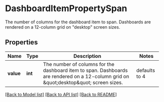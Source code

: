 # DashboardItemPropertySpan

The number of columns for the dashboard item to span. Dashboards are rendered on a 12-column grid on \"desktop\" screen sizes.

## Properties
Name | Type | Description | Notes
------------ | ------------- | ------------- | -------------
**value** | **int** | The number of columns for the dashboard item to span. Dashboards are rendered on a 12-column grid on \&quot;desktop\&quot; screen sizes. | defaults to 4

[[Back to Model list]](../README.md#documentation-for-models) [[Back to API list]](../README.md#documentation-for-api-endpoints) [[Back to README]](../README.md)


